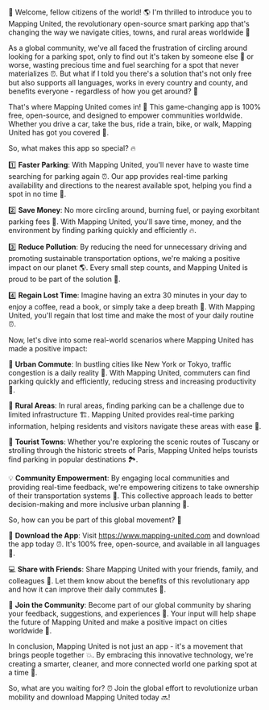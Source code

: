 🚀 Welcome, fellow citizens of the world! 🌎 I'm thrilled to introduce you to Mapping United, the revolutionary open-source smart parking app that's changing the way we navigate cities, towns, and rural areas worldwide 🌟

As a global community, we've all faced the frustration of circling around looking for a parking spot, only to find out it's taken by someone else 🚗 or worse, wasting precious time and fuel searching for a spot that never materializes ⏰. But what if I told you there's a solution that's not only free but also supports all languages, works in every country and county, and benefits everyone - regardless of how you get around? 🌈

That's where Mapping United comes in! 🚀 This game-changing app is 100% free, open-source, and designed to empower communities worldwide. Whether you drive a car, take the bus, ride a train, bike, or walk, Mapping United has got you covered 💪.

So, what makes this app so special? 🔥

1️⃣ **Faster Parking**: With Mapping United, you'll never have to waste time searching for parking again ⏰. Our app provides real-time parking availability and directions to the nearest available spot, helping you find a spot in no time 🚀.

2️⃣ **Save Money**: No more circling around, burning fuel, or paying exorbitant parking fees 💸. With Mapping United, you'll save time, money, and the environment by finding parking quickly and efficiently 🔥.

3️⃣ **Reduce Pollution**: By reducing the need for unnecessary driving and promoting sustainable transportation options, we're making a positive impact on our planet 🌎. Every small step counts, and Mapping United is proud to be part of the solution 💚.

4️⃣ **Regain Lost Time**: Imagine having an extra 30 minutes in your day to enjoy a coffee, read a book, or simply take a deep breath 🌱. With Mapping United, you'll regain that lost time and make the most of your daily routine ⏰.

Now, let's dive into some real-world scenarios where Mapping United has made a positive impact:

🚗 **Urban Commute**: In bustling cities like New York or Tokyo, traffic congestion is a daily reality 🚨. With Mapping United, commuters can find parking quickly and efficiently, reducing stress and increasing productivity 💼.

🚌 **Rural Areas**: In rural areas, finding parking can be a challenge due to limited infrastructure 🏗️. Mapping United provides real-time parking information, helping residents and visitors navigate these areas with ease 🚐.

🛬 **Tourist Towns**: Whether you're exploring the scenic routes of Tuscany or strolling through the historic streets of Paris, Mapping United helps tourists find parking in popular destinations 🏞️.

💡 **Community Empowerment**: By engaging local communities and providing real-time feedback, we're empowering citizens to take ownership of their transportation systems 👥. This collective approach leads to better decision-making and more inclusive urban planning 🌆.

So, how can you be part of this global movement? 🤔

📲 **Download the App**: Visit https://www.mapping-united.com and download the app today ⏰. It's 100% free, open-source, and available in all languages 💬.

💻 **Share with Friends**: Share Mapping United with your friends, family, and colleagues 🤝. Let them know about the benefits of this revolutionary app and how it can improve their daily commutes 👥.

🌟 **Join the Community**: Become part of our global community by sharing your feedback, suggestions, and experiences 📱. Your input will help shape the future of Mapping United and make a positive impact on cities worldwide 🌆.

In conclusion, Mapping United is not just an app - it's a movement that brings people together 💥. By embracing this innovative technology, we're creating a smarter, cleaner, and more connected world one parking spot at a time 🚀.

So, what are you waiting for? ⏰ Join the global effort to revolutionize urban mobility and download Mapping United today 🔜!